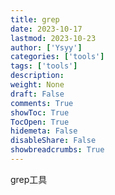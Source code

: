 ```yaml
---
title: grep
date: 2023-10-17
lastmod: 2023-10-23
author: ['Ysyy']
categories: ['tools']
tags: ['tools']
description: 
weight: None
draft: False
comments: True
showToc: True
TocOpen: True
hidemeta: False
disableShare: False
showbreadcrumbs: True
---
```

grep工具